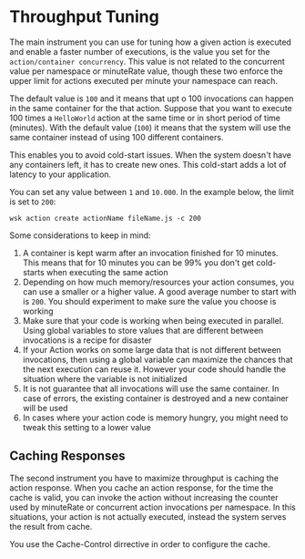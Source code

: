 # Throughput Tuning

The main instrument you can use for tuning how a given action is executed and enable a faster number of executions, is the value you set for the `action/container concurrency`. This value is not related to the concurrent value per namespace or minuteRate value, though these two enforce the upper limit for actions executed per minute your namespace can reach.

The default value is `100` and it means that upt o 100 invocations can happen in the same container for the that action. Suppose that you want to execute 100 times a `HelloWorld` action at the same time or in short period of time (minutes). With the default value (`100`) it means that the system will use the same container instead of using 100 different containers.

This enables you to avoid cold-start issues. When the system doesn't have any containers left, it has to create new ones. This cold-start adds a lot of latency to your application.

You can set any value between `1` and `10.000`. In the example below, the limit is set to `200`:
```
wsk action create actionName fileName.js -c 200
```

Some considerations to keep in mind:
1. A container is kept warm after an invocation finished for 10 minutes. This means that for 10 minutes you can be 99% you don't get cold-starts when executing the same action
2. Depending on how much memory/resources your action consumes, you can use a smaller or a higher value. A good average number to start with is `200`. You should experiment to make sure the value you choose is working 
3. Make sure that your code is working when being executed in parallel. Using global variables to store values that are different between invocations is a recipe for disaster
4. If your Action works on some large data that is not different between invocations, then using a global variable can maximize the chances that the next execution can reuse it. However your code should handle the situation where the variable is not initialized
5. It is not guarantee that all invocations will use the same container. In case of errors, the existing container is destroyed and a new container will be used
6. In cases where your action code is memory hungry, you might need to tweak this setting to a lower value 

## Caching Responses

The second instrument you have to maximize throughput is caching the action response. When you cache an action response, for the time the cache is valid, you can invoke the action without increasing the counter used by minuteRate or concurrent action invocations per namespace. In this situations, your action is not actually executed, instead the system serves the result from cache.

You use the Cache-Control dirrective in order to configure the cache.